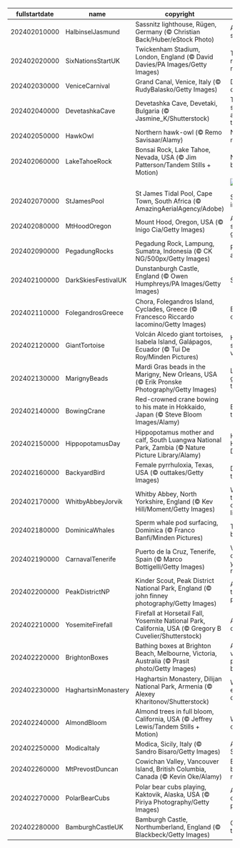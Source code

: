 |fullstartdate|name|copyright|title|image|
|--|--|--|--|--|
202402010000|HalbinselJasmund|Sassnitz lighthouse, Rügen, Germany (© Christian Back/Huber/eStock Photo)|A frozen sentinel|![](/en-GB/2024/02/202402010000HalbinselJasmund.jpg)|
202402020000|SixNationsStartUK|Twickenham Stadium, London, England (© David Davies/PA Images/Getty Images)|Time to ruck and roll|![](/en-GB/2024/02/202402020000SixNationsStartUK.jpg)|
202402030000|VeniceCarnival|Grand Canal, Venice, Italy (© RudyBalasko/Getty Images)|Days of disguises|![](/en-GB/2024/02/202402030000VeniceCarnival.jpg)|
202402040000|DevetashkaCave|Devetashka Cave, Devetaki, Bulgaria (© Jasmine_K/Shutterstock)|The skylights are a nice touch|![](/en-GB/2024/02/202402040000DevetashkaCave.jpg)|
202402050000|HawkOwl|Northern hawk-owl (© Remo Savisaar/Alamy)|Not a night owl|![](/en-GB/2024/02/202402050000HawkOwl.jpg)|
202402060000|LakeTahoeRock|Bonsai Rock, Lake Tahoe, Nevada, USA (© Jim Patterson/Tandem Stills + Motion)|Nature's bonsai|![](/en-GB/2024/02/202402060000LakeTahoeRock.jpg)|
||||![](/en-GB/2024/02/.jpg)|
202402070000|StJamesPool|St James Tidal Pool, Cape Town, South Africa (© AmazingAerialAgency/Adobe)|Sanctuary in the surf|![](/en-GB/2024/02/202402070000StJamesPool.jpg)|
202402080000|MtHoodOregon|Mount Hood, Oregon, USA (© Inigo Cia/Getty Images)|A sleeping giant|![](/en-GB/2024/02/202402080000MtHoodOregon.jpg)|
202402090000|PegadungRocks|Pegadung Rock, Lampung, Sumatra, Indonesia (© CK NG/500px/Getty Images)|Rocks and roll|![](/en-GB/2024/02/202402090000PegadungRocks.jpg)|
202402100000|DarkSkiesFestivalUK|Dunstanburgh Castle, England (© Owen Humphreys/PA Images/Getty Images)|Starstruck|![](/en-GB/2024/02/202402100000DarkSkiesFestivalUK.jpg)|
202402110000|FolegandrosGreece|Chora, Folegandros Island, Cyclades, Greece (© Francesco Riccardo Iacomino/Getty Images)|Elysium on Earth|![](/en-GB/2024/02/202402110000FolegandrosGreece.jpg)|
202402120000|GiantTortoise|Volcán Alcedo giant tortoises, Isabela Island, Galápagos, Ecuador (© Tui De Roy/Minden Pictures)|Home sweet volcano|![](/en-GB/2024/02/202402120000GiantTortoise.jpg)|
202402130000|MarignyBeads|Mardi Gras beads in the Marigny, New Orleans, USA (© Erik Pronske Photography/Getty Images)|Let the good times roll!|![](/en-GB/2024/02/202402130000MarignyBeads.jpg)|
202402140000|BowingCrane|Red-crowned crane bowing to his mate in Hokkaido, Japan (© Steve Bloom Images/Alamy)|Better together|![](/en-GB/2024/02/202402140000BowingCrane.jpg)|
202402150000|HippopotamusDay|Hippopotamus mother and calf, South Luangwa National Park, Zambia (© Nature Picture Library/Alamy)|Happy Hippo Day!|![](/en-GB/2024/02/202402150000HippopotamusDay.jpg)|
202402160000|BackyardBird|Female pyrrhuloxia, Texas, USA (© outtakes/Getty Images)|Dapper in the desert|![](/en-GB/2024/02/202402160000BackyardBird.jpg)|
202402170000|WhitbyAbbeyJorvik|Whitby Abbey, North Yorkshire, England (© Kev Hill/Moment/Getty Images)|Where the past comes to life|![](/en-GB/2024/02/202402170000WhitbyAbbeyJorvik.jpg)|
202402180000|DominicaWhales|Sperm whale pod surfacing, Dominica (© Franco Banfi/Minden Pictures)|Taking a breather|![](/en-GB/2024/02/202402180000DominicaWhales.jpg)|
202402190000|CarnavalTenerife|Puerto de la Cruz, Tenerife, Spain (© Marco Bottigelli/Getty Images)|Vibrant colours all year round!|![](/en-GB/2024/02/202402190000CarnavalTenerife.jpg)|
202402200000|PeakDistrictNP|Kinder Scout, Peak District National Park, England (© john finney photography/Getty Images)|A park for the people|![](/en-GB/2024/02/202402200000PeakDistrictNP.jpg)|
202402210000|YosemiteFirefall|Firefall at Horsetail Fall, Yosemite National Park, California, USA (© Gregory B Cuvelier/Shutterstock)|A natural oxymoron|![](/en-GB/2024/02/202402210000YosemiteFirefall.jpg)|
202402220000|BrightonBoxes|Bathing boxes at Brighton Beach, Melbourne, Victoria, Australia (© Prasit photo/Getty Images)|A veritable palette of boxes|![](/en-GB/2024/02/202402220000BrightonBoxes.jpg)|
202402230000|HaghartsinMonastery|Haghartsin Monastery, Dilijan National Park, Armenia (© Alexey Kharitonov/Shutterstock)|Where eagles dance|![](/en-GB/2024/02/202402230000HaghartsinMonastery.jpg)|
202402240000|AlmondBloom|Almond trees in full bloom, California, USA (© Jeffrey Lewis/Tandem Stills + Motion)|Whispers of spring|![](/en-GB/2024/02/202402240000AlmondBloom.jpg)|
202402250000|ModicaItaly|Modica, Sicily, Italy (© Sandro Bisaro/Getty Images)|A slice of Sicily|![](/en-GB/2024/02/202402250000ModicaItaly.jpg)|
202402260000|MtPrevostDuncan|Cowichan Valley, Vancouver Island, British Columbia, Canada (© Kevin Oke/Alamy)|Behind a blanket of mist|![](/en-GB/2024/02/202402260000MtPrevostDuncan.jpg)|
202402270000|PolarBearCubs|Polar bear cubs playing, Kaktovik, Alaska, USA (© Piriya Photography/Getty Images)|An ice day to play|![](/en-GB/2024/02/202402270000PolarBearCubs.jpg)|
202402280000|BamburghCastleUK|Bamburgh Castle, Northumberland, England (© Blackbeck/Getty Images)|Grow with the flow|![](/en-GB/2024/02/202402280000BamburghCastleUK.jpg)|
